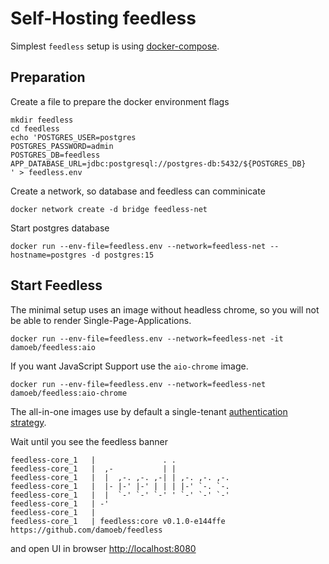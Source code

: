 # Self-Hosting feedless

Simplest `feedless` setup is using [docker-compose](https://docs.docker.com/compose/install/linux/).

## Preparation
Create a file to prepare the docker environment flags
```shell
mkdir feedless
cd feedless
echo 'POSTGRES_USER=postgres
POSTGRES_PASSWORD=admin
POSTGRES_DB=feedless
APP_DATABASE_URL=jdbc:postgresql://postgres-db:5432/${POSTGRES_DB}
' > feedless.env
```

Create a network, so database and feedless can comminicate
```shell
docker network create -d bridge feedless-net
```

Start postgres database
```shell
docker run --env-file=feedless.env --network=feedless-net --hostname=postgres -d postgres:15
```


## Start Feedless
The minimal setup uses an image without headless chrome, so you will not be able to render Single-Page-Applications.
```shell
docker run --env-file=feedless.env --network=feedless-net -it damoeb/feedless:aio
```

If you want JavaScript Support use the `aio-chrome` image.
```shell
docker run --env-file=feedless.env --network=feedless-net damoeb/feedless:aio-chrome
```

The all-in-one images use by default a single-tenant [authentication strategy](./authentication.md).

Wait until you see the feedless banner
```shell
feedless-core_1   |               . .
feedless-core_1   |  ,-           | |
feedless-core_1   |  |  ,-. ,-. ,-| | ,-. ,-. ,-.
feedless-core_1   |  |- |-' |-' | | | |-' `-. `-.
feedless-core_1   |  |  `-' `-' `-' ' `-' `-' `-'
feedless-core_1   | -'
feedless-core_1   | 
feedless-core_1   | feedless:core v0.1.0-e144ffe https://github.com/damoeb/feedless

```
and open UI in browser [http://localhost:8080](http://localhost:8080)

